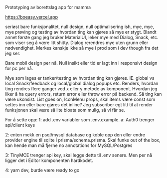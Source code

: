 Prototyping av borettslag app for mamma

https://boeasy.vercel.app

seriøst bare funksjonalitet, null design, null optimalisering ish, mye, mye, mye prøving og testing av hvordan ting kan gjøres så mye er stygt. Blandt annet første gang jeg bruker MaterialUI, leker mye med Dialog, Snack, etc. som viser seg å være litt shitty. Dialog rerendres mye uten grunn eller nødvendighet. Merkes kanskje ikke så mye i prod som i dev though fra det jeg ser.

Bare mobil design per nå. Null insikt eller tid er lagt inn i responsivt design for pc per nå.

Mye som lages er tanker/testing av hvordan ting kan gjøres. IE. global vs local Snack/feedback og local/global dialog popups etc. Renders, hvordan ting rendres flere ganger ved x eller y metode av komponent. Hvordan jeg liker å ha query errors, return error eller throw error på backend. Så ting kan være ukonsist. List goes on, IconMenu props, skal items være const som settes inn eller bare gjøres det inline? Jeg subscriber egt litt til at render funksjonen skal være så lite bloata som mulig, så vi får se.

For å sette opp:
1: add .env variabler som .env.example.
a: Auth0 trenger api/client keys

2: enten mekk en psql/mysql database og koble opp den eller endre provider engine til sqlite i prisma/schema.prisma. Skal funke out of the box, kan hende man må fjerne no annotations for MySQL/Postgres

3: TinyMCE trenger api key, skal legge dette til .env senere. Men per nå ligger det i Editor komponenten hardkodet.

4: yarn dev, burde være ready to go

